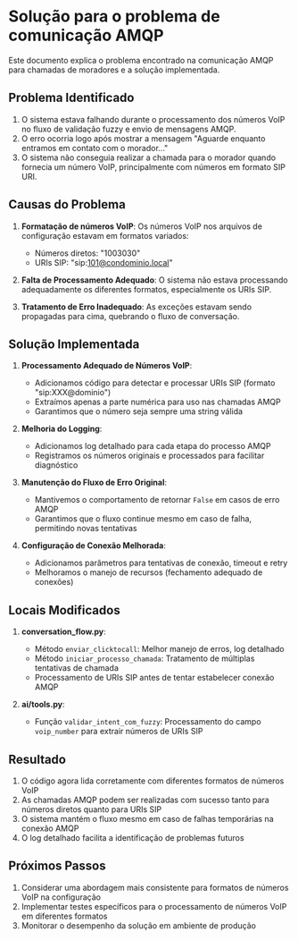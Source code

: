 # Solução para o problema de comunicação AMQP

Este documento explica o problema encontrado na comunicação AMQP para chamadas de moradores e a solução implementada.

## Problema Identificado

1. O sistema estava falhando durante o processamento dos números VoIP no fluxo de validação fuzzy e envio de mensagens AMQP.
2. O erro ocorria logo após mostrar a mensagem "Aguarde enquanto entramos em contato com o morador..."
3. O sistema não conseguia realizar a chamada para o morador quando fornecia um número VoIP, principalmente com números em formato SIP URI.

## Causas do Problema

1. **Formatação de números VoIP**: Os números VoIP nos arquivos de configuração estavam em formatos variados:
   - Números diretos: "1003030"
   - URIs SIP: "sip:101@condominio.local"

2. **Falta de Processamento Adequado**: O sistema não estava processando adequadamente os diferentes formatos, especialmente os URIs SIP.

3. **Tratamento de Erro Inadequado**: As exceções estavam sendo propagadas para cima, quebrando o fluxo de conversação.

## Solução Implementada

1. **Processamento Adequado de Números VoIP**:
   - Adicionamos código para detectar e processar URIs SIP (formato "sip:XXX@dominio")
   - Extraímos apenas a parte numérica para uso nas chamadas AMQP
   - Garantimos que o número seja sempre uma string válida

2. **Melhoria do Logging**:
   - Adicionamos log detalhado para cada etapa do processo AMQP
   - Registramos os números originais e processados para facilitar diagnóstico

3. **Manutenção do Fluxo de Erro Original**:
   - Mantivemos o comportamento de retornar `False` em casos de erro AMQP
   - Garantimos que o fluxo continue mesmo em caso de falha, permitindo novas tentativas

4. **Configuração de Conexão Melhorada**:
   - Adicionamos parâmetros para tentativas de conexão, timeout e retry
   - Melhoramos o manejo de recursos (fechamento adequado de conexões)

## Locais Modificados

1. **conversation_flow.py**:
   - Método `enviar_clicktocall`: Melhor manejo de erros, log detalhado
   - Método `iniciar_processo_chamada`: Tratamento de múltiplas tentativas de chamada
   - Processamento de URIs SIP antes de tentar estabelecer conexão AMQP

2. **ai/tools.py**:
   - Função `validar_intent_com_fuzzy`: Processamento do campo `voip_number` para extrair números de URIs SIP

## Resultado

1. O código agora lida corretamente com diferentes formatos de números VoIP
2. As chamadas AMQP podem ser realizadas com sucesso tanto para números diretos quanto para URIs SIP
3. O sistema mantém o fluxo mesmo em caso de falhas temporárias na conexão AMQP
4. O log detalhado facilita a identificação de problemas futuros

## Próximos Passos

1. Considerar uma abordagem mais consistente para formatos de números VoIP na configuração
2. Implementar testes específicos para o processamento de números VoIP em diferentes formatos
3. Monitorar o desempenho da solução em ambiente de produção